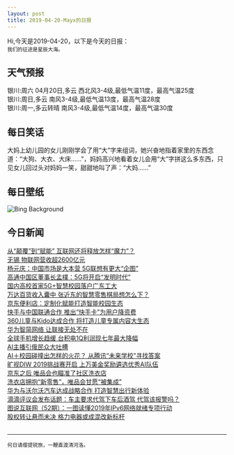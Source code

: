 ```yaml
---
layout: post
title: 2019-04-20-Mayx的日报
---
```


Hi,今天是2019-04-20，以下是今天的日报：<br><small>
我们的征途是星辰大海。</small><!--more-->
## 天气预报
银川:周六 04月20日,多云 西北风3-4级,最低气温11度，最高气温25度<br>银川:周日,多云 南风3-4级,最低气温13度，最高气温28度<br>银川:周一,多云转晴 南风3-4级,最低气温14度，最高气温30度
## 每日笑话
大妈上幼儿园的女儿刚刚学会了用“大”字来组词，她兴奋地指着家里的东西念道：“大狗、大衣、大床……”，妈妈高兴地看着女儿会用“大”字拼这么多东西，只见女儿回过头对妈妈一笑，甜甜地叫了声：“大妈……”
## 每日壁纸
![Bing Background](https://cn.bing.com/th?id=OHR.Paepalanthus_EN-US6799393102_1920x1080.jpg&rf=LaDigue_1920x1080.jpg&pid=hp "Paepalanthus flowers at sunset, Chapada dos Veadeiros National Park, Brazil (© Marcio Cabral/Getty Images)")
## 今日新闻

[从“颠覆”到“赋能” 互联网还将释放怎样“魔力”？](http://it.people.com.cn/n1/2019/0420/c1009-31040411.html)   
[无锡 物联网营收超2600亿元](http://it.people.com.cn/n1/2019/0420/c1009-31040361.html)   
[杨元庆：中国市场是大本营 5G联想有更大“企图”](http://it.people.com.cn/n1/2019/0419/c1009-31040131.html)   
[高通中国区董事长孟樸：5G将开启“发明时代”](http://it.people.com.cn/n1/2019/0419/c1009-31040126.html)   
[国内高校首家5G+智慧校园落户广东工大](http://it.people.com.cn/n1/2019/0419/c1009-31040118.html)   
[万达百货收入囊中 张近东的智慧零售棋局想怎么下？](http://it.people.com.cn/n1/2019/0419/c1009-31040099.html)   
[京东便利店：定制化赋能打造智能校园生态](http://it.people.com.cn/n1/2019/0419/c1009-31040093.html)   
[快手与中国联通合作 推出“快手卡”为用户降资费](http://it.people.com.cn/n1/2019/0419/c1009-31039847.html)   
[360儿童与Kido达成合作 将打造儿童专属内容大生态](http://it.people.com.cn/n1/2019/0419/c1009-31039493.html)   
[华为智简网络 让联接无处不在](http://it.people.com.cn/n1/2019/0419/c1009-31039508.html)   
[全球手机增长趋缓 台积电1Q利润现七年最大降幅](http://it.people.com.cn/n1/2019/0419/c1009-31039514.html)   
[AI主播引俄民众大吐槽](http://it.people.com.cn/n1/2019/0419/c1009-31039519.html)   
[AI＋校园碰撞出怎样的火花？ 从腾讯“未来学校”寻找答案](http://it.people.com.cn/n1/2019/0419/c1009-31039425.html)   
[旷视DIW 2019挑战赛开启 上万美金奖励遴选优秀AI队伍](http://it.people.com.cn/n1/2019/0419/c1009-31039432.html)   
[京东之后 唯品会也瞄准了社区洗衣店](http://it.people.com.cn/n1/2019/0419/c1009-31039412.html)   
[洗衣店拥抱“新零售”，唯品会甘愿“被集成”](http://it.people.com.cn/n1/2019/0419/c1009-31039410.html)   
[华为与沃尔沃汽车达成战略合作 打造智慧出行新体验](http://it.people.com.cn/n1/2019/0419/c1009-31039326.html)   
[滴滴评议会发布话题：车主要求代驾下车后酒驾 代驾该报警吗？](http://it.people.com.cn/n1/2019/0419/c1009-31039298.html)   
[图说互联网（52期）：一图读懂2019年IPv6网络就绪专项行动](http://it.people.com.cn/n1/2019/0419/c1009-31038847.html)   
[股权转让悬而未决 格力电器或成混改新标杆](http://it.people.com.cn/n1/2019/0419/c1009-31038245.html)   
<br />

***

<small>何日请缨提锐旅，一鞭直渡清河洛。</small>
